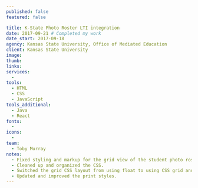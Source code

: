 ```yaml
---
published: false
featured: false

title: K-State Photo Roster LTI integration
date: 2017-09-21 # Completed my work
date_start: 2017-09-18
agency: Kansas State University, Office of Mediated Education
client: Kansas State University
image:
thumb:
links:
services:
  -
tools:
  - HTML
  - CSS
  - JavaScript
tools_additional:
  - Java
  - React
fonts:
  -
icons:
  -
team:
  - Toby Murray
notes:
  - Fixed styling and markup for the grid view of the student photo roster.
  - Cleaned up and organized the CSS.
  - Switched the grid CSS layout from using float to using CSS grid and flexbox.
  - Updated and improved the print styles.
---
```

